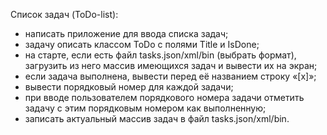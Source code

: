 ﻿Список задач (ToDo-list):
- написать приложение для ввода списка задач;
- задачу описать классом ToDo с полями Title и IsDone;
- на старте, если есть файл tasks.json/xml/bin (выбрать формат),
загрузить из него массив имеющихся задач и вывести их на экран;
- если задача выполнена, вывести перед её названием строку «[x]»;
- вывести порядковый номер для каждой задачи;
- при вводе пользователем порядкового номера задачи отметить задачу с этим порядковым номером как выполненную;
- записать актуальный массив задач в файл tasks.json/xml/bin.

